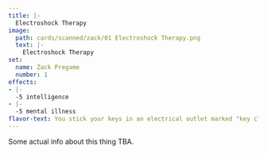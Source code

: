 ```yaml
---
title: |-
  Electroshock Therapy
image: 
  path: cards/scanned/zack/01 Electroshock Therapy.png
  text: |-
    Electroshock Therapy
set:
  name: Zack Pregame
  number: 1
effects: 
- |-
  -5 intelligence
- |-
  -5 mental illness
flavor-text: You stick your keys in an electrical outlet marked "key cleaner"
---
```

Some actual info about this thing TBA.
